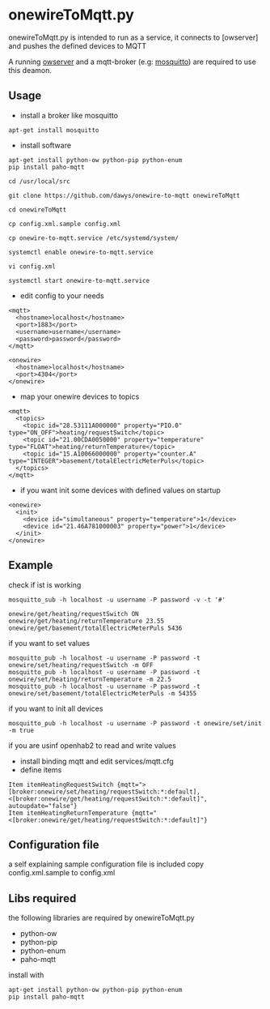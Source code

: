 # onewireToMqtt.py

onewireToMqtt.py is intended to run as a service, it connects to [owserver] and pushes the defined devices to MQTT

A running [owserver](http://owfs.org/index.php?page=owserver) and a mqtt-broker (e.g: [mosquitto](https://mosquitto.org)) are required to use this deamon.

## Usage

- install a broker like mosquitto
```
apt-get install mosquitto
```

- install software
```
apt-get install python-ow python-pip python-enum
pip install paho-mqtt

cd /usr/local/src

git clone https://github.com/dawys/onewire-to-mqtt onewireToMqtt

cd onewireToMqtt

cp config.xml.sample config.xml

cp onewire-to-mqtt.service /etc/systemd/system/

systemctl enable onewire-to-mqtt.service

vi config.xml

systemctl start onewire-to-mqtt.service
```
- edit config to your needs
```
<mqtt>
  <hostname>localhost</hostname>
  <port>1883</port>
  <username>username</username>
  <password>password</password>
</mqtt>

<onewire>
  <hostname>localhost</hostname>
  <port>4304</port>
</onewire>
```
- map your onewire devices to topics
```
<mqtt>
  <topics>
    <topic id="28.53111A000000" property="PIO.0" type="ON_OFF">heating/requestSwitch</topic>
    <topic id="21.00CDA0050000" property="temperature" type="FLOAT">heating/returnTemperature</topic>
    <topic id="15.A10066000000" property="counter.A" type="INTEGER">basement/totalElectricMeterPuls</topic>
  </topics>
</mqtt>
```
- if you want init some devices with defined values on startup
```
<onewire>
  <init>
    <device id="simultaneous" property="temperature">1</device>
    <device id="21.46A781000003" property="power">1</device>
  </init>
</onewire>
```

## Example
check if ist is working
```
mosquitto_sub -h localhost -u username -P password -v -t '#'

onewire/get/heating/requestSwitch ON
onewire/get/heating/returnTemperature 23.55
onewire/get/basement/totalElectricMeterPuls 5436
```
if you want to set values
```
mosquitto_pub -h localhost -u username -P password -t onewire/set/heating/requestSwitch -m OFF
mosquitto_pub -h localhost -u username -P password -t onewire/set/heating/returnTemperature -m 22.5
mosquitto_pub -h localhost -u username -P password -t onewire/set/basement/totalElectricMeterPuls -m 54355
```
if you want to init all devices
```
mosquitto_pub -h localhost -u username -P password -t onewire/set/init -m true
```

if you are usinf openhab2 to read and write values
- install binding mqtt and edit services/mqtt.cfg
- define items
```
Item itemHeatingRequestSwitch {mqtt=">[broker:onewire/set/heating/requestSwitch:*:default], <[broker:onewire/get/heating/requestSwitch:*:default]", autoupdate="false"}
Item itemHeatingReturnTemperature {mqtt="<[broker:onewire/get/heating/requestSwitch:*:default]"}
```

## Configuration file

a self explaining sample configuration file is included 
copy config.xml.sample to config.xml

## Libs required
the following libraries are required by onewireToMqtt.py
- python-ow
- python-pip
- python-enum
- paho-mqtt

install with
```
apt-get install python-ow python-pip python-enum
pip install paho-mqtt
```
